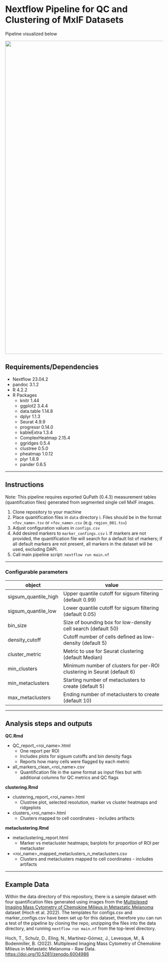# Nextflow Pipeline for QC and Clustering of MxIF Datasets

Pipeline visualized below

<img src="https://github.com/dimi-lab/mxif_clustering_pipeline/blob/main/images/mxif-pipeline.png" width=1000>

## Requirements/Dependencies

-   Nextflow 23.04.2
-   pandoc 3.1.2
-   R 4.2.2
-   R Packages
    -   knitr 1.44
    -   ggplot2 3.4.4
    -   data.table 1.14.8
    -   dplyr 1.1.3
    -   Seurat 4.9.9
    -   progressr 0.14.0
    -   kableExtra 1.3.4
    -   ComplexHeatmap 2.15.4
    -   ggridges 0.5.4
    -   clustree 0.5.0
    -   pheatmap 1.0.12
    -   plyr 1.8.9
    -   pander 0.6.5

------------------------------------------------------------------------

## Instructions

Note: This pipeline requires exported QuPath (0.4.3) measurement tables (quantification files) generated from segmented single cell MxIF images.

1.  Clone repository to your machine
2.  Place quantification files in `data` directory
    i.  Files should be in the format `<fov_name>.tsv` or `<fov_name>.csv` (e.g. `region_001.tsv`)
3.  Adjust configuration values in `configs.csv`
4.  Add desired markers to `marker_confings.csv`
    i.  If markers are not provided, the quantification file will search for a default list of markers; if all default markers are not present, all markers in the dataset will be used, excluding DAPI.
5.  Call main pipeline script: `nextflow run main.nf`

------------------------------------------------------------------------

### Configurable parameters

| object               | value                                                                   |
|------------------------------------|------------------------------------|
| sigsum_quantile_high | Upper quantile cutoff for sigsum filtering (default 0.99)               |
| sigsum_quantile_low  | Lower quantile cutoff for sigsum filtering (default 0.05)               |
| bin_size             | Size of bounding box for low-density cell search (default 50)           |
| density_cutoff       | Cutoff number of cells defined as low-density (default 5)               |
| cluster_metric       | Metric to use for Seurat clustering (default Median)                    |
| min_clusters         | Minimum number of clusters for per-ROI clustering in Seurat (default 6) |
| min_metaclusters     | Starting number of metaclusters to create (default 5)                   |
| max_metaclusters     | Ending number of metaclusters to create (default 10)                    |

------------------------------------------------------------------------

## Analysis steps and outputs

**QC.Rmd**

-   QC_report\_\<roi_name\>.html
    -   One report per ROI
    -   Includes plots for sigsum cutoffs and bin density flags
    -   Reports how many cells were flagged by each metric
-   all_markers_clean\_\<roi_name\>.csv
    -   Quantification file in the same format as input files but with additional columns for QC metrics and QC flags

**clustering.Rmd**

-   clustering_report\_\<roi_name\>.html
    -   Clustree plot, selected resolution, marker vs cluster heatmaps and ridgeplots
-   clusters\_\<roi_name\>.html
    -   Clusters mapped to cell coordinates - includes artifacts

**metaclustering.Rmd**

-   metaclustering_report.html
    -   Marker vs metacluster heatmaps; barplots for proportion of ROI per metacluster
-   \<roi_name\>\_mapped_metaclusters_n\_metaclusters.csv
    -   Clusters and metaclusters mapped to cell coordinates - includes artifacts

------------------------------------------------------------------------

## Example Data

Within the data directory of this repository, there is a sample dataset with four quantification files generated using images from the [Multiplexed Imaging Mass Cytometry of Chemokine Milieus in Metastatic Melanoma](https://zenodo.org/records/6004986) dataset (Hoch et al. 2022). The templates for configs.csv and marker_configs.csv have been set up for this dataset, therefore you can run a test of the pipeline by cloning the repo, unzipping the files into the data directory, and running `nextflow run main.nf` from the top-level directory.

Hoch, T., Schulz, D., Eling, N., Martínez-Gómez, J., Levesque, M., & Bodenmiller, B. (2022). Multiplexed Imaging Mass Cytometry of Chemokine Milieus in Metastatic Melanoma - Raw Data. <https://doi.org/10.5281/zenodo.6004986>
